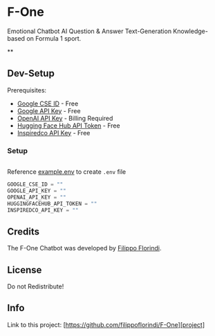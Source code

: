 # F-One
Emotional Chatbot AI Question &amp; Answer Text-Generation Knowledge-based on Formula 1 sport.

**

## Dev-Setup
Prerequisites:
- [Google CSE ID](https://programmablesearchengine.google.com/about/) - Free
- [Google API Key](https://cloud.google.com/docs/authentication/api-keys?hl=it) - Free
- [OpenAI API Key](https://platform.openai.com/account/api-keys) - Billing Required
- [Hugging Face Hub API Token](https://huggingface.co/docs/hub/index) - Free
- [Inspiredco API Key](https://docs.inspiredco.ai/critique/getting_started.html) - Free

### Setup
```
```

Reference [example.env](https://github.com/filippoflorindi/F-One/blob/main/F-One/example.env) to create `.env` file
```python
GOOGLE_CSE_ID = ""
GOOGLE_API_KEY = ""
OPENAI_API_KEY = ""      
HUGGINGFACEHUB_API_TOKEN = "" 
INSPIREDCO_API_KEY = ""
```

## Credits

The F-One Chatbot was developed by [Filippo Florindi](https://github.com/filippoflorindi).

## License

Do not Redistribute!

## Info

Link to this project: [https://github.com/filippoflorindi/F-One][project]

[project]: https://github.com/filippoflorindi/F-One
